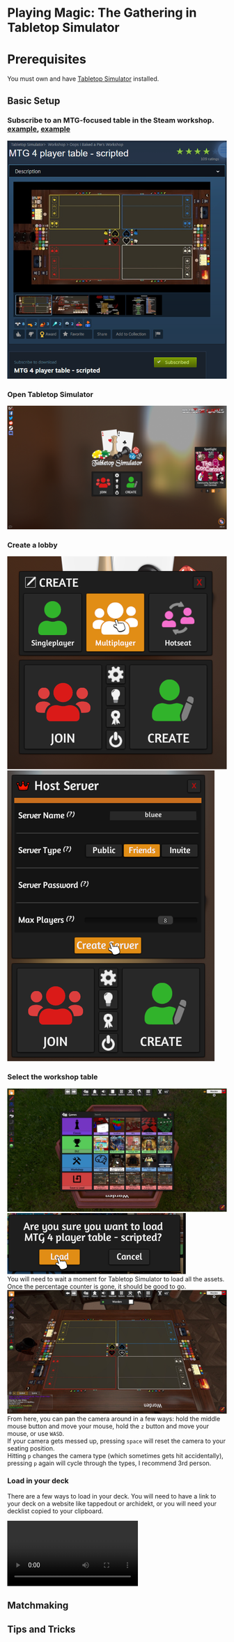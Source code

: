 # Playing Magic: The Gathering in Tabletop Simulator

# Prerequisites

You must own and have [Tabletop Simulator](https://store.steampowered.com/app/286160/Tabletop_Simulator/) installed.

## Basic Setup

### Subscribe to an MTG-focused table in the Steam workshop. [example](https://steamcommunity.com/sharedfiles/filedetails/?id=2296042369), [example](https://steamcommunity.com/sharedfiles/filedetails/?id=2246296827)  
[![a subscribed table on the steam workshop](TabletopSimulator/firefox_P6zOJWfP8e.png)](https://steamcommunity.com/sharedfiles/filedetails/?id=2296042369)

### Open Tabletop Simulator
![the Tabletop Simulator menu screen](TabletopSimulator/Tabletop_Simulator_OZot9oqBzJ.png)

### Create a lobby
![the create lobby menu](TabletopSimulator/Tabletop_Simulator_XTv62GXOaP.png)  
![the player count menu](TabletopSimulator/Tabletop_Simulator_V5zdva7ozL.png)

### Select the workshop table
![the table selection overview](TabletopSimulator/Tabletop_Simulator_fDGl57EPMf.jpg)  
![confirmation dialog](TabletopSimulator/Tabletop_Simulator_smuhlYjyeH.png)  
You will need to wait a moment for Tabletop Simulator to load all the assets. Once the percentage counter is gone, it should be good to go.
![overview of the table](TabletopSimulator/Tabletop_Simulator_Nw8sw5eI3d.jpg)  
From here, you can pan the camera around in a few ways: hold the middle mouse button and move your mouse, hold the `z` button and move your mouse, or use `WASD`.  
If your camera gets messed up, pressing `space` will reset the camera to your seating position.  
Hitting `p` changes the camera type (which sometimes gets hit accidentally), pressing `p` again will cycle through the types, I recommend 3rd person.

### Load in your deck

There are a few ways to load in your deck. You will need to have a link to your deck on a website like tappedout or archidekt, or you will need your decklist copied to your clipboard.

![importing a deck using the deckloader](TabletopSimulator/import-url.mp4)
## Matchmaking

## Tips and Tricks